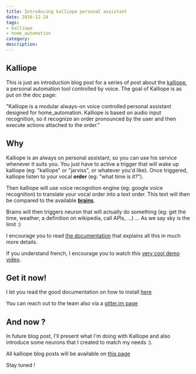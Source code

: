 ```yaml
---
title: Introducing kalliope personal assistant
date: 2016-12-24
tags:
- kalliope
- home_automation
category:
description:
---
```



## Kalliope

This is just an introduction blog post for a series of post about the [kalliope](http://github.com/kalliope/kalliope-project), a personal automation tool controlled by voice. The goal of Kalliope is as put on the doc page:

"Kalliope is a modular always-on voice controlled personal assistant designed for home_automation. Kalliope is based on audio input recognition, so it recognize an order pronounced by the user and then execute actions attached to the order."

## Why

Kalliope is an always on personal assistant, so you can use his service whenever it suits you. You just have to active a trigger that will wake up kalliope (eg: "kalliope" or "jarviss", or whatever you'd like).
Once triggered, kalliope listen to your vocal **order** (eg: "what time is it?").

Then kalliope will use voice recognition engine (eg: google voice recognition) to translate your vocal order into a text order. This text will then be compared to the available **[brains](https://github.com/kalliope-project/kalliope/blob/dev/Docs/brain.md)**.

Brains will then triggers neuron that will actually do something (eg: get the time, weather, a definition on wikipedia, call APIs, …) … As we say sky is the limit :)

I encourage you to read [the documentation](https://github.com/kalliope-project/kalliope) that explains all this in much more details.

If you understand french, I encourage you to watch this [very cool demo video](https://www.youtube.com/watch?v=t4J42yO2rkM).

## Get it now!

I let you read the good documentation on how to install [here](https://github.com/kalliope-project/kalliope/blob/dev/Docs/installation.md)

You can reach out to the team also via a [gitter.im page](https://gitter.im/kalliope-project/Lobby)

## And now ?

In future blog post, I'll present what I'm doing with Kalliope and also introduce some neurons that I created to match my needs :).

All kalliope blog posts will be available on [this page](/term/kalliope)


Stay tuned !
